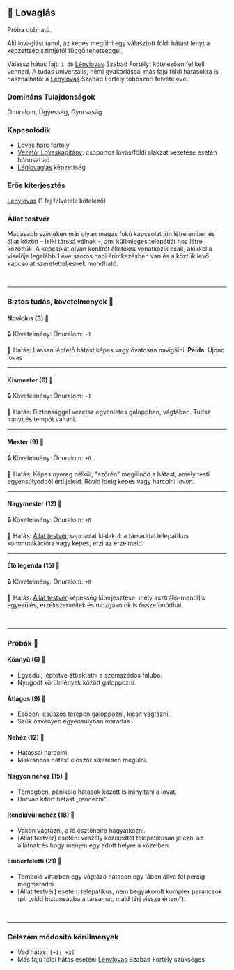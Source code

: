 ## 🔵 Lovaglás

Próba dobható.

Aki lovaglást tanul, az képes megülni egy választott földi hátast lényt a képzettség szintjétől függő tehetséggel.

Válassz hátas fajt: `1 db` [Lénylovas](../fortelyok.szabad/lenylovas.md) Szabad Fortélyt kötelezően fel kell venned. A tudás univerzális, némi gyakorlással más fajú földi hátasokra is használható: a [Lénylovas](../fortelyok.szabad/lenylovas.md) Szabad Fortély többszöri felvételével.

### Domináns Tulajdonságok

Önuralom, Ügyesség, Gyorsaság

### Kapcsolódik

- [Lovas harc](../fortelyok.harci/lovas_harc.md) fortély
- [Vezető: Lovaskapitány](../fortelyok.harci/vezeto_lovaskapitany.md): csoportos lovas/földi alakzat vezetése esetén bónuszt ad.
- [Léglovaglás](leglovaglas.md) képzettség

### Erős kiterjesztés

[Lénylovas](../fortelyok.szabad/lenylovas.md) (1 faj felvétele kötelező)

### Állat testvér

Magasabb szinteken már olyan magas fokú kapcsolat jön létre ember és állat között – lelki társsá válnak –, ami különleges telepátiát hoz létre közöttük. A kapcsolat olyan konkrét állatokra vonatkozik csak, akikkel a viselője legalább 1 éve szoros napi érintkezésben van és a köztük levő kapcsolat szeretetteljesnek mondható.

<br />

---
### Biztos tudás, követelmények 📖

#### Novícius (3) 📖

🔒 Követelmény: Önuralom: `-1`

🌟 Hatás: Lassan léptető hátast képes vagy óvatosan navigálni. **Példa**: Újonc lovas

---
#### Kismester (6) 📖

🔒 Követelmény: Önuralom: `-1`

🌟 Hatás: Biztonsággal vezetsz egyenletes galoppban, vágtában. Tudsz irányt és tempót váltani.

---
#### Mester (9) 📖

🔒 Követelmény: Önuralom: `+0`

🌟 Hatás: Képes nyereg nélkül, "szőrén" megülnöd a hátast, amely testi egyensúlyodból érti jeleid. Rövid ideig képes vagy harcolni lovon.

---
#### Nagymester (12) 📖

🔒 Követelmény: Önuralom: `+0`

🌟 Hatás: [Állat testvér](#%C3%A1llat-testv%C3%A9r) kapcsolat kialakul: a társaddal telepatikus kommunikációra vagy képes, érzi az érzelmeid.

---
#### Élő legenda (15) 📖

🔒 Követelmény: Önuralom: `+0`

🌟 Hatás: [Állat testvér](#%C3%A1llat-testv%C3%A9r) képesség kiterjesztése: mély asztrális-mentális egyesülés, érzékszerveitek és mozgásotok is összefonódhat.

<br />

---
### Próbák 🎲

#### Könnyű (6) 🎲 

- Egyedül, léptetve átbaktatni a szomszédos faluba.
- Nyugodt körülmények között galoppozni.

#### Átlagos (9) 🎲 

- Esőben, csúszós terepen galoppozni, kicsit vágtázni.
- Szűk ösvényen egyensúlyban maradás.

#### Nehéz (12) 🎲 

- Hátassal harcolni.
- Makrancos hátast először sikeresen megülni.

#### Nagyon nehéz (15) 🎲 

- Tömegben, pánikoló hátasok között is irányítani a lovat.
- Durván kitört hátast „rendezni”.

#### Rendkívül nehéz (18) 🎲 

- Vakon vágtázni, a ló ösztöneire hagyatkozni.
- [Állat testvér] esetén: veszély közeledtét telepatikusan jelezni az állatnak és hogy menjen egy adott helyre a közelben.

#### Emberfeletti (21) 🎲 

- Tomboló viharban egy vágtázó hátason egy lábon állva fél percig megmaradni.
- [Állat testvér] esetén: telepatikus, nem begyakorolt komplex parancsok (pl. „vidd biztonságba a társamat, majd térj vissza értem”).

<br />

---
### Célszám módosító körülmények

- Vad hátas: `[+1; +3]`
- Más fajú földi hátas esetén: [Lénylovas](../fortelyok.szabad/lenylovas.md) Szabad Fortély szükséges
